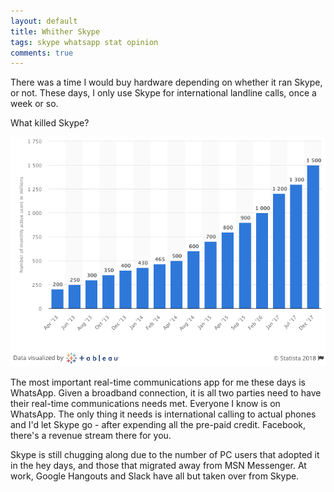 ```yaml
---
layout: default
title: Whither Skype
tags: skype whatsapp stat opinion
comments: true
---
```


There was a time I would buy hardware depending on whether it ran Skype, or not. These days, I only use Skype for international landline calls, once a week or so.

What killed Skype?

![WhatsApp Stats](/assets/img/infographic-whatsapp-stats-2017.png)

The most important real-time communications app for me these days is WhatsApp. Given a broadband connection, it is all two parties need to have their real-time communications needs met. Everyone I know is on WhatsApp. The only thing it needs is international calling to actual phones and I'd let Skype go - after expending all the pre-paid credit. Facebook, there's a revenue stream there for you.

Skype is still chugging along due to the number of PC users that adopted it in the hey days, and those that migrated away from MSN Messenger. At work, Google Hangouts and Slack have all but taken over from Skype.
